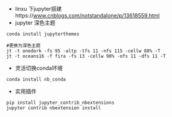 + linxu 下jupyter搭建https://www.cnblogs.com/notstandalone/p/13618559.html
+ jupyter 深色主题

```
conda install jupyterthemes

#更换为深色主题
jt -t onedork -fs 95 -altp -tfs 11 -nfs 115 -cellw 88% -T
jt -t oceans16 -f fira -fs 13 -cellw 90% -ofs 11 -dfs 11 -T
```

+ 灵活切换conda环境

```
conda install nb_conda
```

+ 实用插件

```
pip install jupyter_contrib_nbextensions
jupyter contrib nbextension install
```

